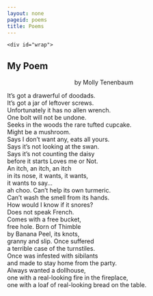 ```yaml
---
layout: none
pageid: poems
title: Poems
---
```


<html xmlns="http://www.w3.org/1999/xhtml">
<head>
<meta http-equiv="Content-Type" content="text/html; charset=iso-8859-1" />
<!--  <JAVASCRIPT>  -->
<script src="/scripts/mootools.js"     type="text/javascript"></script>
<script src="/scripts/highslide.js"    type="text/javascript"></script>  <!-- For modal windows / galleries  -->
<script src="/scripts/audio-player.js" type="text/javascript"></script>  <!--  For the MP3 player  -->
<script src="/scripts/main.js"         type="text/javascript"></script>
<script type="text/javascript" src="/scripts/HSconfig.js/index.html"></script>   <!--  Configure Highslide  -->

<script type="text/javascript">/* <![CDATA[ */ houseKeeping(); /* ]]> */</script>

<!--  <STYLES>  -->
<link type="text/css" rel="stylesheet" href="/CSS/reset.css" media="screen" />
<link type="text/css" rel="stylesheet" href="/CSS/base.css" media="screen" />
<link type="text/css" rel="stylesheet" href="/CSS/modalWindow.css" media="screen" />
<link type="text/css" rel="stylesheet" href="/CSS/highslide.css" media="screen" />  <!--  For modal windows  -->

<title>My Poem</title>
</head>


<body>

    <div id="wrap">

<h2>My Poem</h2>

<p>&nbsp;&nbsp;&nbsp;&nbsp;&nbsp;&nbsp;&nbsp;&nbsp;&nbsp;&nbsp;&nbsp;&nbsp;&nbsp;&nbsp;&nbsp;&nbsp;&nbsp;&nbsp;&nbsp;&nbsp;&nbsp;&nbsp;&nbsp;&nbsp;&nbsp;&nbsp;&nbsp;&nbsp;&nbsp;&nbsp;&nbsp;&nbsp;&nbsp;&nbsp;&nbsp;&nbsp;&nbsp;&nbsp;&nbsp; by Molly Tenenbaum</p>
<p>It&rsquo;s got a drawerful of doodads.<br />
It&rsquo;s got a jar of leftover screws.<br />
Unfortunately it has no allen wrench.<br />
One bolt will not be undone.<br />
Seeks in the woods the rare tufted cupcake.<br />
Might be a mushroom.<br />
Says I don&rsquo;t want any, eats all yours.<br />
Says it&rsquo;s not looking at the swan.<br />
Says it&rsquo;s not counting the daisy<br />
before it starts Loves me or Not.<br />
An itch, an itch, an itch<br />
in its nose, it wants, it wants,<br />
it wants to say&hellip; <br />
ah choo. Can&rsquo;t help its own turmeric.<br />
Can&rsquo;t wash the smell from its hands.<br />
How would I know if it snores?<br />
Does not speak French.<br />
Comes with a free bucket,<br />
free hole. Born of Thimble<br />
by Banana Peel, its knots,<br />
granny and slip. Once suffered<br />
a terrible case of the turnstiles.<br />
Once was infested with sibilants<br />
and made to stay home from the party.<br />
Always wanted a dollhouse,<br />
one with a real-looking fire in the fireplace,<br />
one with a loaf of real-looking bread on the table.</p>
<p>&nbsp;</p><div class="clear"></div>

</div>
</body>
</html>
